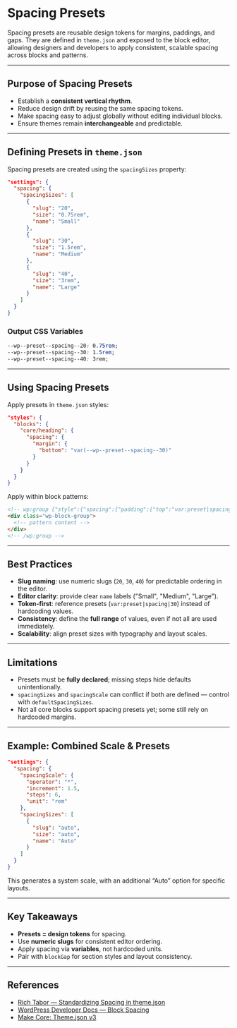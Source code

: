 # Spacing Presets
Spacing presets are reusable design tokens for margins, paddings, and gaps. They are defined in `theme.json` and exposed to the block editor, allowing designers and developers to apply consistent, scalable spacing across blocks and patterns.

---

## Purpose of Spacing Presets

- Establish a **consistent vertical rhythm**.
- Reduce design drift by reusing the same spacing tokens.
- Make spacing easy to adjust globally without editing individual blocks.
- Ensure themes remain **interchangeable** and predictable.

---

## Defining Presets in `theme.json`

Spacing presets are created using the `spacingSizes` property:

```json
"settings": {
  "spacing": {
    "spacingSizes": [
      {
        "slug": "20",
        "size": "0.75rem",
        "name": "Small"
      },
      {
        "slug": "30",
        "size": "1.5rem",
        "name": "Medium"
      },
      {
        "slug": "40",
        "size": "3rem",
        "name": "Large"
      }
    ]
  }
}
````

### Output CSS Variables

```css
--wp--preset--spacing--20: 0.75rem;
--wp--preset--spacing--30: 1.5rem;
--wp--preset--spacing--40: 3rem;
```

---

## Using Spacing Presets

Apply presets in `theme.json` styles:

```json
"styles": {
  "blocks": {
    "core/heading": {
      "spacing": {
        "margin": {
          "bottom": "var(--wp--preset--spacing--30)"
        }
      }
    }
  }
}
```

Apply within block patterns:

```html
<!-- wp:group {"style":{"spacing":{"padding":{"top":"var:preset|spacing|40"}}}} -->
<div class="wp-block-group">
  <!-- pattern content -->
</div>
<!-- /wp:group -->
```

---

## Best Practices

- **Slug naming**: use numeric slugs (`20`, `30`, `40`) for predictable ordering in the editor.
- **Editor clarity**: provide clear `name` labels ("Small", "Medium", "Large").
- **Token-first**: reference presets (`var:preset|spacing|30`) instead of hardcoding values.
- **Consistency**: define the **full range** of values, even if not all are used immediately.
- **Scalability**: align preset sizes with typography and layout scales.

---

## Limitations

- Presets must be **fully declared**; missing steps hide defaults unintentionally.
- `spacingSizes` and `spacingScale` can conflict if both are defined — control with `defaultSpacingSizes`.
- Not all core blocks support spacing presets yet; some still rely on hardcoded margins.

---

## Example: Combined Scale & Presets

```json
"settings": {
  "spacing": {
    "spacingScale": {
      "operator": "*",
      "increment": 1.5,
      "steps": 6,
      "unit": "rem"
    },
    "spacingSizes": [
      {
        "slug": "auto",
        "size": "auto",
        "name": "Auto"
      }
    ]
  }
}
```

This generates a system scale, with an additional “Auto” option for specific layouts.

---

## Key Takeaways

- **Presets = design tokens** for spacing.
- Use **numeric slugs** for consistent editor ordering.
- Apply spacing via **variables**, not hardcoded units.
- Pair with `blockGap` for section styles and layout consistency.

---

## References

- [Rich Tabor — Standardizing Spacing in theme.json](https://rich.blog/standardizing-theme-json-spacing/)
- [WordPress Developer Docs — Block Spacing](https://developer.wordpress.org/block-editor/how-to-guides/themes/theme-json/#spacing)
- [Make Core: Theme.json v3](https://make.wordpress.org/core/2024/06/19/theme-json-version-3/)

```
